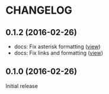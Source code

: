 # CHANGELOG

## 0.1.2 (2016-02-26)
+ docs: Fix asterisk formatting ([view](git+https://github.com/woollybogger/node-mysql-plus.git/commit/58abb89e717bfbc53b67028b046cc434259d461a))
+ docs: Fix links and formatting ([view](git+https://github.com/woollybogger/node-mysql-plus.git/commit/95a9a132b884b8f755f31afdec311b7a16e36ffa))

## 0.1.0 (2016-02-26)
Initial release
